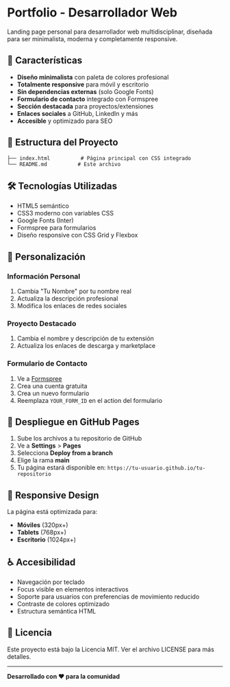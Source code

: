 # Portfolio - Desarrollador Web

Landing page personal para desarrollador web multidisciplinar, diseñada para ser minimalista, moderna y completamente responsive.

## 🚀 Características

- **Diseño minimalista** con paleta de colores profesional
- **Totalmente responsive** para móvil y escritorio
- **Sin dependencias externas** (solo Google Fonts)
- **Formulario de contacto** integrado con Formspree
- **Sección destacada** para proyectos/extensiones
- **Enlaces sociales** a GitHub, LinkedIn y más
- **Accesible** y optimizado para SEO

## 📁 Estructura del Proyecto

```
├── index.html          # Página principal con CSS integrado
└── README.md          # Este archivo
```

## 🛠️ Tecnologías Utilizadas

- HTML5 semántico
- CSS3 moderno con variables CSS
- Google Fonts (Inter)
- Formspree para formularios
- Diseño responsive con CSS Grid y Flexbox

## 🎨 Personalización

### Información Personal
1. Cambia "Tu Nombre" por tu nombre real
2. Actualiza la descripción profesional
3. Modifica los enlaces de redes sociales

### Proyecto Destacado
1. Cambia el nombre y descripción de tu extensión
2. Actualiza los enlaces de descarga y marketplace

### Formulario de Contacto
1. Ve a [Formspree](https://formspree.io/)
2. Crea una cuenta gratuita
3. Crea un nuevo formulario
4. Reemplaza `YOUR_FORM_ID` en el action del formulario

## 🚀 Despliegue en GitHub Pages

1. Sube los archivos a tu repositorio de GitHub
2. Ve a **Settings** > **Pages**
3. Selecciona **Deploy from a branch**
4. Elige la rama **main**
5. Tu página estará disponible en: `https://tu-usuario.github.io/tu-repositorio`

## 📱 Responsive Design

La página está optimizada para:
- **Móviles** (320px+)
- **Tablets** (768px+)
- **Escritorio** (1024px+)

## ♿ Accesibilidad

- Navegación por teclado
- Focus visible en elementos interactivos
- Soporte para usuarios con preferencias de movimiento reducido
- Contraste de colores optimizado
- Estructura semántica HTML

## 📄 Licencia

Este proyecto está bajo la Licencia MIT. Ver el archivo LICENSE para más detalles.

---

**Desarrollado con ❤️ para la comunidad**